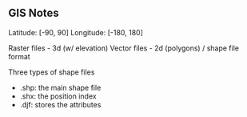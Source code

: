 
## GIS Notes

Latitude: [-90, 90]
Longitude: [-180, 180]

Raster files - 3d (w/ elevation)
Vector files - 2d (polygons) / shape file format

Three types of shape files
* .shp: the main shape file
* .shx: the position index
* .djf: stores the attributes

